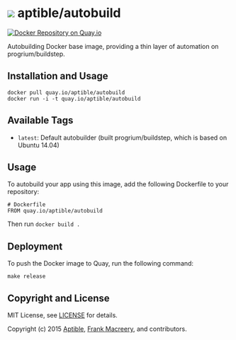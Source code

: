 # ![](https://gravatar.com/avatar/11d3bc4c3163e3d238d558d5c9d98efe?s=64) aptible/autobuild

[![Docker Repository on Quay.io](https://quay.io/repository/aptible/autobuild/status)](https://quay.io/repository/aptible/autobuild)

Autobuilding Docker base image, providing a thin layer of automation on progrium/buildstep.

## Installation and Usage

    docker pull quay.io/aptible/autobuild
    docker run -i -t quay.io/aptible/autobuild

## Available Tags

* `latest`: Default autobuilder (built progrium/buildstep, which is based on Ubuntu 14.04)

## Usage

To autobuild your app using this image, add the following Dockerfile to your repository:

```
# Dockerfile
FROM quay.io/aptible/autobuild
```

Then run `docker build .`

## Deployment

To push the Docker image to Quay, run the following command:

    make release

## Copyright and License

MIT License, see [LICENSE](LICENSE.md) for details.

Copyright (c) 2015 [Aptible](https://www.aptible.com), [Frank Macreery](https://github.com/fancyremarker), and contributors.
